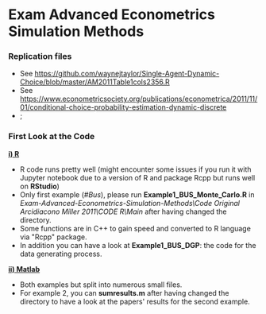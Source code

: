 # Exam Advanced Econometrics Simulation Methods


### Replication files
- See https://github.com/waynejtaylor/Single-Agent-Dynamic-Choice/blob/master/AM2011Table1cols2356.R
- See https://www.econometricsociety.org/publications/econometrica/2011/11/01/conditional-choice-probability-estimation-dynamic-discrete
- ;

### First Look at the Code
<ins>**i) R**</ins>
- R code runs pretty well (might encounter some issues if you run it with Jupyter notebook due to a version of R and package Rcpp but runs well on **RStudio**)
- Only first example (_#Bus_), please run __Example1_BUS_Monte_Carlo.R__ in _Exam-Advanced-Econometrics-Simulation-Methods\Code Original Arcidiacono Miller 2011\CODE R\Main_ after having changed the directory.
- Some functions are in C++ to gain speed and converted to R language via "Rcpp" package.
- In addition you can have a look at **Example1_BUS_DGP**: the code for the data generating process.

<ins>**ii) Matlab**</ins>
- Both examples but split into numerous small files.
- For example 2, you can **sumresults.m** after having changed the directory to have a look at the papers' results for the second example.
